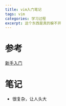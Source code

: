 ```yaml
---
title: vim入门笔记
tags: vim
categories: 学习过程
excerpt: 这个东西是真的躲不开
---
```

# 参考
[新手入门](https://www.cnblogs.com/lijia0511/p/5644566.html)
# 笔记
* 很复杂，让人头大